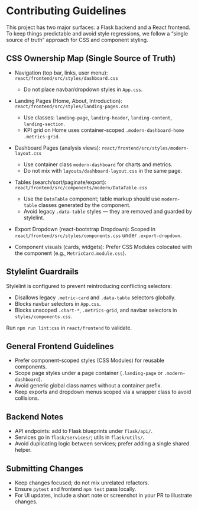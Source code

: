 # Contributing Guidelines

This project has two major surfaces: a Flask backend and a React frontend. To keep things predictable and avoid style regressions, we follow a “single source of truth” approach for CSS and component styling.

## CSS Ownership Map (Single Source of Truth)

- Navigation (top bar, links, user menu): `react/frontend/src/styles/dashboard.css`
  - Do not place navbar/dropdown styles in `App.css`.

- Landing Pages (Home, About, Introduction): `react/frontend/src/styles/landing-pages.css`
  - Use classes: `landing-page`, `landing-header`, `landing-content`, `landing-section`.
  - KPI grid on Home uses container-scoped `.modern-dashboard-home .metrics-grid`.

- Dashboard Pages (analysis views): `react/frontend/src/styles/modern-layout.css`
  - Use container class `modern-dashboard` for charts and metrics.
  - Do not mix with `layouts/dashboard-layout.css` in the same page.

- Tables (search/sort/paginate/export): `react/frontend/src/components/modern/DataTable.css`
  - Use the `DataTable` component; table markup should use `modern-table` classes generated by the component.
  - Avoid legacy `.data-table` styles — they are removed and guarded by stylelint.

- Export Dropdown (react-bootstrap Dropdown): Scoped in `react/frontend/src/styles/components.css` under `.export-dropdown`.

- Component visuals (cards, widgets): Prefer CSS Modules colocated with the component (e.g., `MetricCard.module.css`).

## Stylelint Guardrails

Stylelint is configured to prevent reintroducing conflicting selectors:

- Disallows legacy `.metric-card` and `.data-table` selectors globally.
- Blocks navbar selectors in `App.css`.
- Blocks unscoped `.chart-*`, `.metrics-grid`, and navbar selectors in `styles/components.css`.

Run `npm run lint:css` in `react/frontend` to validate.

## General Frontend Guidelines

- Prefer component-scoped styles (CSS Modules) for reusable components.
- Scope page styles under a page container (`.landing-page` or `.modern-dashboard`).
- Avoid generic global class names without a container prefix.
- Keep exports and dropdown menus scoped via a wrapper class to avoid collisions.

## Backend Notes

- API endpoints: add to Flask blueprints under `flask/api/`.
- Services go in `flask/services/`; utils in `flask/utils/`.
- Avoid duplicating logic between services; prefer adding a single shared helper.

## Submitting Changes

- Keep changes focused; do not mix unrelated refactors.
- Ensure `pytest` and frontend `npm test` pass locally.
- For UI updates, include a short note or screenshot in your PR to illustrate changes.
